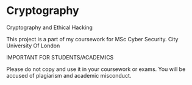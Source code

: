 # Cryptography
Cryptography and Ethical Hacking

This project is a part of my coursework for MSc Cyber Security. City University Of London

IMPORTANT FOR STUDENTS/ACADEMICS

Please do not copy and use it in your coursework or exams. You will be accused of plagiarism and academic misconduct.
